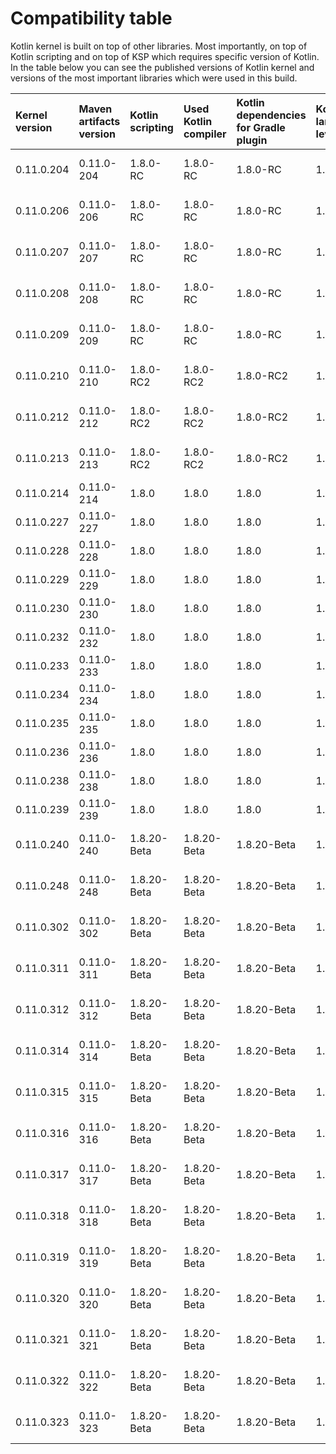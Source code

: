 # Compatibility table

Kotlin kernel is built on top of other libraries.
Most importantly, on top of Kotlin scripting and on top of KSP which requires specific version of Kotlin.
In the table below you can see the published versions of Kotlin kernel and versions of the most important libraries
which were used in this build.

| Kernel version | Maven artifacts version | Kotlin scripting | Used Kotlin compiler | Kotlin dependencies for Gradle plugin | Kotlin language level | KSP               |
|:---------------|:------------------------|:-----------------|:---------------------|:--------------------------------------|:----------------------|:------------------|
| 0.11.0.204     | 0.11.0-204              | 1.8.0-RC         | 1.8.0-RC             | 1.8.0-RC                              | 1.8                   | 1.8.0-RC-1.0.8    |
| 0.11.0.206     | 0.11.0-206              | 1.8.0-RC         | 1.8.0-RC             | 1.8.0-RC                              | 1.8                   | 1.8.0-RC-1.0.8    |
| 0.11.0.207     | 0.11.0-207              | 1.8.0-RC         | 1.8.0-RC             | 1.8.0-RC                              | 1.8                   | 1.8.0-RC-1.0.8    |
| 0.11.0.208     | 0.11.0-208              | 1.8.0-RC         | 1.8.0-RC             | 1.8.0-RC                              | 1.8                   | 1.8.0-RC-1.0.8    |
| 0.11.0.209     | 0.11.0-209              | 1.8.0-RC         | 1.8.0-RC             | 1.8.0-RC                              | 1.8                   | 1.8.0-RC-1.0.8    |
| 0.11.0.210     | 0.11.0-210              | 1.8.0-RC2        | 1.8.0-RC2            | 1.8.0-RC2                             | 1.8                   | 1.8.0-RC2-1.0.8   |
| 0.11.0.212     | 0.11.0-212              | 1.8.0-RC2        | 1.8.0-RC2            | 1.8.0-RC2                             | 1.8                   | 1.8.0-RC2-1.0.8   |
| 0.11.0.213     | 0.11.0-213              | 1.8.0-RC2        | 1.8.0-RC2            | 1.8.0-RC2                             | 1.8                   | 1.8.0-RC2-1.0.8   |
| 0.11.0.214     | 0.11.0-214              | 1.8.0            | 1.8.0                | 1.8.0                                 | 1.8                   | 1.8.0-1.0.8       |
| 0.11.0.227     | 0.11.0-227              | 1.8.0            | 1.8.0                | 1.8.0                                 | 1.8                   | 1.8.0-1.0.8       |
| 0.11.0.228     | 0.11.0-228              | 1.8.0            | 1.8.0                | 1.8.0                                 | 1.8                   | 1.8.0-1.0.8       |
| 0.11.0.229     | 0.11.0-229              | 1.8.0            | 1.8.0                | 1.8.0                                 | 1.8                   | 1.8.0-1.0.8       |
| 0.11.0.230     | 0.11.0-230              | 1.8.0            | 1.8.0                | 1.8.0                                 | 1.8                   | 1.8.0-1.0.8       |
| 0.11.0.232     | 0.11.0-232              | 1.8.0            | 1.8.0                | 1.8.0                                 | 1.8                   | 1.8.0-1.0.8       |
| 0.11.0.233     | 0.11.0-233              | 1.8.0            | 1.8.0                | 1.8.0                                 | 1.8                   | 1.8.0-1.0.8       |
| 0.11.0.234     | 0.11.0-234              | 1.8.0            | 1.8.0                | 1.8.0                                 | 1.8                   | 1.8.0-1.0.8       |
| 0.11.0.235     | 0.11.0-235              | 1.8.0            | 1.8.0                | 1.8.0                                 | 1.8                   | 1.8.0-1.0.8       |
| 0.11.0.236     | 0.11.0-236              | 1.8.0            | 1.8.0                | 1.8.0                                 | 1.8                   | 1.8.0-1.0.8       |
| 0.11.0.238     | 0.11.0-238              | 1.8.0            | 1.8.0                | 1.8.0                                 | 1.8                   | 1.8.0-1.0.8       |
| 0.11.0.239     | 0.11.0-239              | 1.8.0            | 1.8.0                | 1.8.0                                 | 1.8                   | 1.8.0-1.0.8       |
| 0.11.0.240     | 0.11.0-240              | 1.8.20-Beta      | 1.8.20-Beta          | 1.8.20-Beta                           | 1.8                   | 1.8.20-Beta-1.0.9 |
| 0.11.0.248     | 0.11.0-248              | 1.8.20-Beta      | 1.8.20-Beta          | 1.8.20-Beta                           | 1.8                   | 1.8.20-Beta-1.0.9 |
| 0.11.0.302     | 0.11.0-302              | 1.8.20-Beta      | 1.8.20-Beta          | 1.8.20-Beta                           | 1.8                   | 1.8.20-Beta-1.0.9 |
| 0.11.0.311     | 0.11.0-311              | 1.8.20-Beta      | 1.8.20-Beta          | 1.8.20-Beta                           | 1.8                   | 1.8.20-Beta-1.0.9 |
| 0.11.0.312     | 0.11.0-312              | 1.8.20-Beta      | 1.8.20-Beta          | 1.8.20-Beta                           | 1.8                   | 1.8.20-Beta-1.0.9 |
| 0.11.0.314     | 0.11.0-314              | 1.8.20-Beta      | 1.8.20-Beta          | 1.8.20-Beta                           | 1.8                   | 1.8.20-Beta-1.0.9 |
| 0.11.0.315     | 0.11.0-315              | 1.8.20-Beta      | 1.8.20-Beta          | 1.8.20-Beta                           | 1.8                   | 1.8.20-Beta-1.0.9 |
| 0.11.0.316     | 0.11.0-316              | 1.8.20-Beta      | 1.8.20-Beta          | 1.8.20-Beta                           | 1.8                   | 1.8.20-Beta-1.0.9 |
| 0.11.0.317     | 0.11.0-317              | 1.8.20-Beta      | 1.8.20-Beta          | 1.8.20-Beta                           | 1.8                   | 1.8.20-Beta-1.0.9 |
| 0.11.0.318     | 0.11.0-318              | 1.8.20-Beta      | 1.8.20-Beta          | 1.8.20-Beta                           | 1.8                   | 1.8.20-Beta-1.0.9 |
| 0.11.0.319     | 0.11.0-319              | 1.8.20-Beta      | 1.8.20-Beta          | 1.8.20-Beta                           | 1.8                   | 1.8.20-Beta-1.0.9 |
| 0.11.0.320     | 0.11.0-320              | 1.8.20-Beta      | 1.8.20-Beta          | 1.8.20-Beta                           | 1.8                   | 1.8.20-Beta-1.0.9 |
| 0.11.0.321     | 0.11.0-321              | 1.8.20-Beta      | 1.8.20-Beta          | 1.8.20-Beta                           | 1.8                   | 1.8.20-Beta-1.0.9 |
| 0.11.0.322     | 0.11.0-322              | 1.8.20-Beta      | 1.8.20-Beta          | 1.8.20-Beta                           | 1.8                   | 1.8.20-Beta-1.0.9 |
| 0.11.0.323     | 0.11.0-323              | 1.8.20-Beta      | 1.8.20-Beta          | 1.8.20-Beta                           | 1.8                   | 1.8.20-Beta-1.0.9 |
